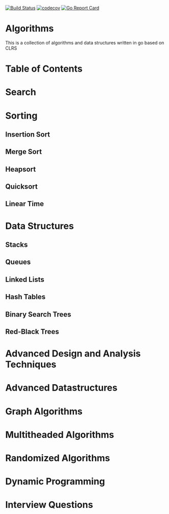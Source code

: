 [![Build Status](https://travis-ci.org/rasaford/algorithms.svg?branch=master)](https://travis-ci.org/rasaford/algorithms)
[![codecov](https://codecov.io/gh/rasaford/algorithms/branch/master/graph/badge.svg)](https://codecov.io/gh/rasaford/algorithms)
[![Go Report Card](https://goreportcard.com/badge/github.com/rasaford/algorithms)](https://goreportcard.com/report/github.com/rasaford/algorithms)
# Algorithms
This is a collection of algorithms and data structures written in go based on CLRS
# Table of Contents
# Search
# Sorting
## Insertion Sort
## Merge Sort
## Heapsort 
## Quicksort
## Linear Time
# Data Structures
## Stacks 
## Queues
## Linked Lists
## Hash Tables
## Binary Search Trees
## Red-Black Trees
# Advanced Design and Analysis Techniques
# Advanced Datastructures
# Graph Algorithms
# Multitheaded Algorithms
# Randomized Algorithms

# Dynamic Programming
# Interview Questions
